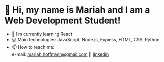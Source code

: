 # 👋 Hi, my name is Mariah and I am a  Web Development Student!

- 📖 I’m currently learning React
- 💻 Main technologies: JavaScript, Node.js, Express, HTML, CSS, Python 
- 📫 How to reach me:  
  e-mail: mariah.hoffmann@gmail.com || [linkedin](https://www.linkedin.com/in/mariah-silveira-tagliari-hoffmann-9a067914a/) 


<!---
Mariahsth/Mariahsth is a ✨ special ✨ repository because its `README.md` (this file) appears on your GitHub profile.
You can click the Preview link to take a look at your changes.
--->
